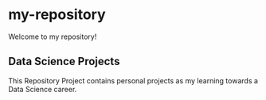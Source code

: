 # my-repository
Welcome to my repository!

## Data Science Projects
This Repository Project contains personal projects as my learning towards a Data Science career.
